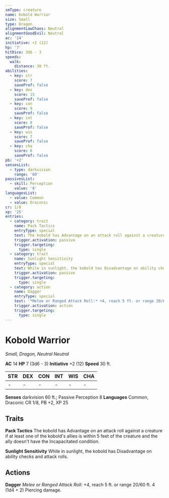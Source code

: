 ```yaml
---
smType: creature
name: Kobold Warrior
size: Small
type: Dragon
alignmentLawChaos: Neutral
alignmentGoodEvil: Neutral
ac: '14'
initiative: +2 (12)
hp: '7'
hitDice: 3d6 - 3
speeds:
  walk:
    distance: 30 ft.
abilities:
  - key: str
    score: 7
    saveProf: false
  - key: dex
    score: 15
    saveProf: false
  - key: con
    score: 9
    saveProf: false
  - key: int
    score: 8
    saveProf: false
  - key: wis
    score: 7
    saveProf: false
  - key: cha
    score: 8
    saveProf: false
pb: '+2'
sensesList:
  - type: darkvision
    range: '60'
passivesList:
  - skill: Perception
    value: '8'
languagesList:
  - value: Common
  - value: Draconic
cr: 1/8
xp: '25'
entries:
  - category: trait
    name: Pack Tactics
    entryType: special
    text: The kobold has Advantage on an attack roll against a creature if at least one of the kobold's allies is within 5 feet of the creature and the ally doesn't have the Incapacitated condition.
    trigger.activation: passive
    trigger.targeting:
      type: single
  - category: trait
    name: Sunlight Sensitivity
    entryType: special
    text: While in sunlight, the kobold has Disadvantage on ability checks and attack rolls.
    trigger.activation: passive
    trigger.targeting:
      type: single
  - category: action
    name: Dagger
    entryType: special
    text: '*Melee or Ranged Attack Roll:* +4, reach 5 ft. or range 20/60 ft. 4 (1d4 + 2) Piercing damage.'
    trigger.activation: action
    trigger.targeting:
      type: single
---
```


# Kobold Warrior
*Small, Dragon, Neutral Neutral*

**AC** 14
**HP** 7 (3d6 - 3)
**Initiative** +2 (12)
**Speed** 30 ft.

| STR | DEX | CON | INT | WIS | CHA |
| --- | --- | --- | --- | --- | --- |
| - | - | - | - | - | - |

**Senses** darkvision 60 ft.; Passive Perception 8
**Languages** Common, Draconic
CR 1/8, PB +2, XP 25

## Traits

**Pack Tactics**
The kobold has Advantage on an attack roll against a creature if at least one of the kobold's allies is within 5 feet of the creature and the ally doesn't have the Incapacitated condition.

**Sunlight Sensitivity**
While in sunlight, the kobold has Disadvantage on ability checks and attack rolls.

## Actions

**Dagger**
*Melee or Ranged Attack Roll:* +4, reach 5 ft. or range 20/60 ft. 4 (1d4 + 2) Piercing damage.
